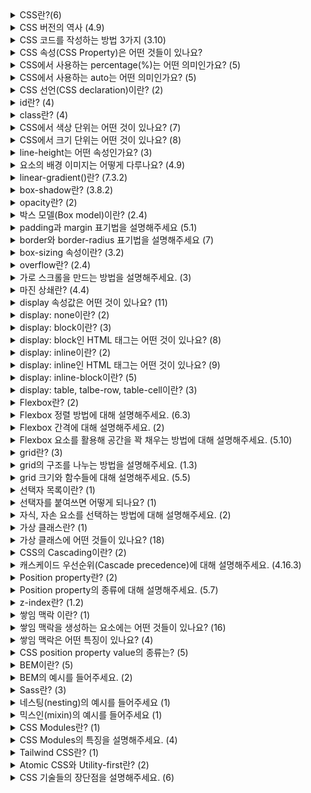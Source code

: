 <details>
<summary>CSS란?(6)</summary>
<br />

- CSS(Cascading Style Sheets)는 HTML 및 XML과 같은 마크업 언어로 작성된 문서의 스타일을 정의하는 스타일시트 언어입니다.
- CSS는 웹 페이지의 배경색, 폰트, 레이아웃, 애니메이션 등 다양한 디자인 및 레이아웃 속성을 제어하여 웹 페이지의 모양과 느낌을 결정하는 중요한 역할을 합니다.
- CSS의 주요 이점 중 하나는 웹 페이지의 구조(HTML 또는 XML)와 표현(CSS)을 분리하는 것입니다. 이로 인해 웹 개발자는 내용을 변경하지 않고 디자인을 수정하거나, 반대로 디자인을 변경하지 않고 내용을 업데이트할 수 있습니다. 이는 웹 페이지의 유지 관리를 쉽게 만들고 웹 페이지의 접근성을 향상시킵니다.
- CSS는 웹 페이지를 만들 때 웹 표준 기술 중 하나로, W3C (World Wide Web Consortium)에서 정의하고 유지 관리합니다. 이 표준은 웹 브라우저 제조사들이 일관된 디자인 및 레이아웃을 제공할 수 있도록 하며, 웹 페이지가 다양한 장치 및 화면 크기에서도 일관된 뷰를 제공할 수 있게 합니다.
- CSS는 HTML 요소를 선택하고 해당 요소에 적용할 스타일 규칙을 정의하는 방식으로 작동합니다. 이러한 규칙은 HTML 문서에 직접 삽입하거나 외부 CSS 파일을 참조하는 방식으로 적용할 수 있습니다.
- CSS는 세부적인 스타일 제어가 가능하며, 웹 페이지의 각 요소에 대한 개별적인 스타일 설정이 가능해 높은 디자인 유연성을 제공합니다. 이는 웹 페이지의 전반적인 브랜드 이미지와 일관성을 유지하는 데 도움이 됩니다.
</details>

<details>
<summary>CSS 버전의 역사 (4.9)</summary>
<br />

- CSS Level 1(1996)
	- CSS의 첫 번째 공식 버전으로, W3C(World Wide Web Consortium)에 의해 발표되었습니다.
	- 이 버전은 웹 페이지의 텍스트 속성과 배경색 등 기본적인 스타일링 요소를 제어하는 기능을 제공했습니다.
- CSS Level 2(1998)
	- CSS의 두 번째 버전으로, 위치 지정, z-index, 미디어 타입 등 웹 페이지 디자인에 대한 더욱 고급 기능을 도입했습니다.
	- 선택자의 기능이 확장되어 더욱 다양한 HTML 요소를 대상으로 스타일을 적용할 수 있게 되었습니다.
- CSS Level 2.1(2004)
	- CSS Level 2를 개정하고 업데이트된 버전입니다.
	- 일부 버그 수정과 함께, 이전 버전에서 추가된 기능의 호환성 문제를 해결하기 위한 변경 사항이 포함되었습니다.
- CSS Level 3(2011)
	- CSS Level 3는 여러 모듈로 분리되어 개발되었으며, 각 모듈은 특정 기능에 대한 정의를 제공합니다.
	- 새로운 기능과 선택자가 추가되었고, 애니메이션, 플렉스박스, 그리드 레이아웃, 그림자, 반응형 웹 디자인을 위한 미디어 쿼리 등의 고급 디자인 기능이 도입되었습니다.
	- 웹페이지의 스타일링에 대한 제어력을 크게 향상시켰으며, 현재 웹 개발에 널리 사용되는 버전입니다.
</details>

<details>
<summary>CSS 코드를 작성하는 방법 3가지 (3.10)</summary>
<br />

- 내부 스타일 시트
	- 내부 스타일 시트(Internal Style Sheet)는 HTML 문서 내의 `<style>` 태그를 사용하여 CSS 코드를 작성하는 방법입니다.
	- 이 방법은 한 페이지 내에서만 스타일을 적용할 수 있습니다.
	- 예시
  ```html
  <!DOCTYPE html>
  <html>
    <head>
      <title>내부 스타일 시트 예제</title>
      <style>
        body {
          background-color: #f0f0f0;
          font-family: Arial, sans-serif;
          font-size: 16px;
        }

        h1 {
          color: #333;
          font-size: 24px;
          text-align: center;
          margin-top: 50px;
        }
      </style>
    </head>
    <body>
      <h1>내부 스타일 시트 예제</h1>
      <p>내부 스타일 시트를 사용하여 스타일을 적용한 예제입니다.</p>
    </body>
  </html>

	```
- 외부 스타일 시트
	- 외부 스타일 시트(External Style Sheet)는 CSS 코드를 별도의 `.css` 파일로 분리하고, HTML 문서에서 이를 불러오는 방법입니다.
	- 외부 스타일 시트를 사용하면 같은 스타일 규칙을 여러 HTML 페이지에 쉽게 적용할 수 있으며, 유지 관리 및 코드 재사용성이 용이합니다.
	- 외부 CSS 파일을 HTML에서 불러올 때는 `<link>` 태그를 사용합니다.
	- 예시
	```html
  <!DOCTYPE html>
  <html>
    <head>
      <title>외부 스타일 시트 예제</title>
      <link rel="stylesheet" type="text/css" href="style.css">
    </head>
    <body>
      <h1>외부 스타일 시트 예제</h1>
      <p>외부 스타일 시트를 사용하여 스타일을 적용한 예제입니다.</p>
    </body>
  </html>
 	```
- 인라인 스타일
	- 인라인 스타일(Inline Style)은 HTML 요소의 style 속성을 이용하여 직접 CSS 스타일을 적용하는 방법입니다.
	- 이 방법은 간단한 스타일 변경이 필요할 때 유용하나, 스타일 규칙이 많아지거나 여러 요소에 같은 스타일을 적용해야 할 때는 코드가 지저분해지고 유지 관리가 어려워질 수 있습니다.
	- 예시
  ```html
  <!DOCTYPE html>
  <html>
    <head>
      <title>인라인 스타일 예제</title>
    </head>
    <body>
      <h1 style="color: #333; font-size: 24px; text-align: center; margin-top: 50px;">인라인 스타일 예제</h1>
      <p style="font-family: Arial, sans-serif; font-size: 16px;">인라인 스타일을 사용하여 스타일을 적용한 예제입니다.</p>
    </body>
  </html>

  ```
</details>

<details>
<summary>CSS 속성(CSS Property)은 어떤 것들이 있나요?</summary>
<br />

- [CSS reference - CSS: Cascading Style Sheets | MDN](https://developer.mozilla.org/en-US/docs/Web/CSS/Reference) 참조
</details>

<details>
<summary>CSS에서 사용하는 percentage(%)는 어떤 의미인가요? (5)</summary>
<br />

- 백분율 값을 나타내는 CSS 자료형입니다.
- 보통 부모 객체의 width와의 상대적 크기를 지정합니다.
- width, height, margin, padding, font-size처럼 다양한 속성에서 쓸 수 있습니다.
- 예시
	```html
  <div style="background-color:navy;">
    <div style="width:50%; background-color: black;">
      <div style="width:50%; margin-left:20%; background-color:chartreuse;">
        Width: 25%, Left margin: 10%
      </div>
      <div style="width:30%; margin-right:60%; background-color:pink;">
        Width: 15%, Left margin: 30%
      </div>
    </div>
  </div>
 	```
- margin-left(right) 값에 백분율을 쓰더라도 부모 객체의 width를 기준으로 한다는 것을 알 수 있습니다.
</details>

<details>
<summary>CSS에서 사용하는 auto는 어떤 의미인가요? (5)</summary>
<br />
  
- 해당 요소의 크기나 위치를 자동으로 설정하도록 지정합니다. 이는 일반적으로 브라우저가 자동으로 계산하도록 하거나, 다른 속성 값에 따라 크기나 위치를 결정할 때 사용됩니다.
- `margin: auto;` 해당 요소의 마진을 자동으로 설정하며, 브라우저는 해당 요소의 위치를 계산하여 수평 방향으로만 중앙에 위치시키도록 합니다.
- `width: auto; height: auto;` 내용물(자식 요소)의 크기에 맞춰 해당 요소의 너비나 높이를 자동으로 조절합니다.
- **예외**: block 요소의 `width: auto`는 `width: 100%`에서 좌우 마진을 뺀 값이 됩니다.
- **주의**: 부모 객체가 height: auto일 경우 top, bottom 속성을 이용할 수 없고, transform을 이용하여 세로 방향으로 움직여야합니다.
</details>

<details>
<summary>CSS 선언(CSS declaration)이란? (2)</summary>
<br />
  
- CSS 문서에서 사용되는 구문입니다.
- 각 선언은 선택자(selector)와 선언부(declaration block)로 구성됩니다.
	- `selector {property: value;}`
</details>

<details>
<summary>id란? (4)</summary>
<br />

- HTML 요소에 대한 고유한 식별자입니다.
- 문서 내에서 단 하나의 요소에만 지정할 수 있습니다.
- 한 요소에 두 개 이상의 id를 지정할 수 없습니다.
- id 앞에 `#` 기호를 붙여 선택자로 사용됩니다.
</details>

<details>
<summary>class란? (4)</summary>
<br />

- HTML 여러 요소에 대한 스타일을 그룹으로 지정할 수 있게 해주는 식별자입니다.
- id와 달리 여러 요소에 적용될 수 있습니다.
- id와 달리 각 요소에 대해 다른 클래스를 지정할 수 있습니다.
- class name 앞에 `.` 기호를 붙여 선택자로 사용됩니다.
</details>

<details>
<summary>CSS에서 색상 단위는 어떤 것이 있나요? (7)</summary>
<br />

- 키워드 (Keyword): red, blue, green, black, white 등과 같은 색상 이름을 사용할 수 있습니다.
- 16진수 (Hexadecimal): #을 사용하여 색상을 표현합니다. 예를 들어, #000000은 검정색이며, #FFFFFF은 흰색입니다.
- RGB: red, green, blue의 값으로 색상을 지정합니다. 예를 들어, rgb(255, 0, 0)은 빨간색입니다.
- RGBA: RGB와 같지만, alpha 값을 추가하여 투명도를 지정할 수 있습니다. 예를 들어, rgba(255, 0, 0, 0.5)는 반투명한 빨간색입니다.
- HSL: hue(색상), saturation(채도), lightness(명도)의 값으로 색상을 지정합니다. 예를 들어, hsl(0, 100%, 50%)은 빨간색입니다.
- HSLA: HSL과 같지만, alpha 값을 추가하여 투명도를 지정할 수 있습니다. 예를 들어, hsla(0, 100%, 50%, 0.5)는 반투명한 빨간색입니다.
- var(--color)같이 var()을 통해 사용자가 정의한 변수 이름을 사용할 수 있습니다.
</details>

<details>
<summary>CSS에서 크기 단위는 어떤 것이 있나요? (8)</summary>
<br />

- 픽셀(px) : 절대 크기 단위로, 고정된 크기 값을 지정할 때 사용됩니다.
- 백분율(%) : 상대 크기 단위로, 부모 요소의 크기에 대한 백분율 값을 사용하여 크기를 지정할 때 사용됩니다.
- em : 상대 크기 단위로, 현재 요소에 지정된 font-size 값에 대한 배수 값을 사용하여 크기를 지정할 때 사용됩니다.
- rem : 상대 크기 단위로, 루트 요소(html)에 지정된 font-size 값에 대한 배수 값을 사용하여 크기를 지정할 때 사용됩니다.
- vw, vh : 뷰포트의 너비와 높이를 기준으로 크기를 지정할 때 사용됩니다.
- vmin, vmax : 뷰포트의 너비와 높이 중 작은 값 또는 큰 값에 대한 비율 값을 사용하여 크기를 지정할 때 사용됩니다.
</details>

<details>
<summary>line-height는 어떤 속성인가요? (3)</summary>
<br />

- 텍스트 요소의 줄 간격을 조정하는 데 사용됩니다.
- 기본값은 normal로, 이 경우 브라우저는 글꼴 크기에 따라 줄 간격을 자동으로 조정합니다.
- 다른 값으로는 길이 값(px, em 등), 상대 값(%, unitless number), unitless number는 글꼴 크기에 대한 배수를 나타냅니다.
</details>

<details>
<summary>요소의 배경 이미지는 어떻게 다루나요? (4.9)</summary>
<br />

- `background-image`
	- 요소의 배경 이미지를 설정합니다.
	- 이미지는 URL 또는 linear-gradient()와 같은 CSS gradient 함수로 지정할 수 있습니다.
	- 여러 개의 이미지를 사용할 경우 쉼표(,)로 구분하여 지정할 수 있습니다.
- `background-repeat`
	- 배경 이미지가 반복되는 방식을 지정합니다.
	- repeat(기본값), repeat-x, repeat-y, no-repeat 등의 값으로 설정할 수 있습니다.
- `background-position`
	- 배경 이미지가 위치하는 위치를 지정합니다.
	- top, bottom, left, right, center 등의 값으로 설정하거나, x y 형식으로 좌표값을 직접 지정할 수 있습니다.
- `background-size`
	- 배경 이미지의 크기를 지정합니다.
  - auto(기본값), contain, cover, width height 형식으로 크기를 직접 지정할 수도 있습니다.
</details>

<details>
<summary>linear-gradient()란? (7.3.2)</summary>
<br />

- CSS의 linear-gradient() 함수는 웹 페이지의 요소에 선형 그라데이션 배경을 생성하는 데 사용됩니다.
- 선형 그라데이션은 두 개 이상의 색상이 일정한 간격으로 변화하는 배경 효과를 만듭니다.
- `linear-gradient()` 함수의 문법은 다음과 같습니다.
  - `linear-gradient([<angle> | to <side-or-corner>], <color-stop-list>)`
- `<angle>`은 그라데이션 라인의 각도를 지정합니다. 값은 각도 또는 rad, grad, turn 단위로 지정할 수 있습니다.
- `to <side-or-corner>`는 그라데이션 라인의 방향을 지정합니다. 값은 top, right, bottom, left, top left 등으로 지정할 수 있습니다.
- `<color-stop-list>`는 쉼표로 구분된 색상 중단점의 목록입니다. 각 색상 중단점은 색상 값과 선택적으로 위치를 지정할 수 있습니다. 위치는 퍼센트 또는 길이 단위로 지정할 수 있습니다.
- 예시
  - `background: linear-gradient(to bottom, red, yellow, green);`
    - 이 코드는 45도 각도로 빨간색에서 노란색, 그리고 초록색으로 변화하는 선형 그라데이션 배경을 생성합니다.
  - `background: linear-gradient(to right, red 20%, yellow 50%, green 80%);`
    - 이 코드는 오른쪽으로 진행하면서 빨간색(20% 지점), 노란색(50% 지점), 그리고 초록색(80% 지점)으로 변화하는 선형 그라데이션 배경을 생성합니다.

</details>

<details>
<summary>box-shadow란? (3.8.2)</summary>
<br />

- CSS의 `box-shadow` 속성은 HTML 요소에 하나 이상의 그림자를 추가하는 데 사용됩니다.
- `box-shadow` 속성의 값은 다음과 같습니다.
  - `box-shadow: offset-x offset-y blur-radius spread-radius color inset;`
  - `offset-x offset-y` 그림자가 그려지는 위치를 지정합니다.
  - `blur-radius` 그림자의 흐림 정도를 지정합니다. 값이 클수록 그림자는 더욱 흐릿하게 보입니다.
  - `spread-radius` 그림자가 퍼지는 정도를 지정합니다. 양수를 지정하면 그림자가 요소 바깥으로 확장되고, 음수를 지정하면 그림자가 요소 내부로 축소됩니다.
  - `color` 그림자의 색상을 지정합니다.
  - `inset` 그림자를 요소의 내부에 그리도록 합니다. 이 키워드를 지정하지 않으면 그림자는 요소의 바깥에 그려집니다.
- 예시
  - `box-shadow: 10px 5px 5px black;`
    - 이 코드는 요소에 가로로 10px, 세로로 5px 이동한 위치에 흐림 정도가 5px이고 색상이 검은색인 그림자를 추가합니다.
  - `box-shadow: inset 0 0 10px #000000;`
    - 이 코드는 요소 내부에 흐림 정도가 10px이고 색상이 검은색인 그림자를 추가합니다.
</details>

<details>
<summary>opacity란? (2)</summary>
<br />

- CSS 속성 중 하나로, 해당 요소의 투명도를 지정하는 데 사용됩니다.
- opacity 속성은 0부터 1 사이의 값을 가지며, 값이 작을수록 요소가 불투명해지고, 값이 클수록 요소가 투명해집니다.
</details>

<details>
<summary>박스 모델(Box model)이란? (2.4)</summary>
<br />

- CSS 박스 모델(Box Model)은 HTML 문서의 각 요소를 감싸는 박스로, 이를 이해하는 것은 웹 페이지 레이아웃을 제어하는 데 중요한 기초입니다.
- 박스 모델은 Content, Padding, Border, Margin으로 구성되어 있습니다.
  - Content: 요소의 실제 내용이 위치하는 영역입니다. 내용의 너비와 높이는 width, height 속성으로 조절할 수 있습니다.
  - Padding: Content 영역과 Border 영역 사이의 여백 영역입니다. 이 영역은 padding 속성으로 조절할 수 있습니다.
  - Border: Padding과 Margin 사이의 영역으로, 요소의 테두리를 나타냅니다. border 속성을 사용하여 조절할 수 있습니다.
  - Margin: Border와 다른 요소 사이의 공간으로, margin 속성을 사용하여 조절할 수 있습니다.
</details>

<details>
<summary>padding과 margin 표기법을 설명해주세요 (5.1)</summary>
<br />

- `margin: [size]` 상하좌우
- `margin: [size] [size]` 상하/좌우
- `margin: [size] [size] [size]` 상/좌우/하
- `margin: [size] [size] [size] [size]` 상/우/하/좌
- `width: [size]; margin: [size] auto` 자동으로 채우기
  - 너비가 정해져 있어야 좌우 margin을 auto로 설정할 수 있습니다.
</details>

<details>
<summary>border와 border-radius 표기법을 설명해주세요 (7)</summary>
<br />

```css
/* 모든 속성 값 지정 */
border: border-width border-style border-color;

/* 속성 값 미지정 */
border: none;
```
```css
/* 모든 모서리를 동일한 값으로 지정 */
border-radius: 10px;

/* 상단 모서리와 하단 모서리를 다르게 지정 */
border-radius: 10px 20px;

/* 상단 왼쪽 모서리, 상단 오른쪽 모서리, 하단 오른쪽 모서리, 하단 왼쪽 모서리를 각각 다르게 지정 */
border-radius: 10px 20px 30px 40px;

/* 모든 모서리에 각각 다른 값을 지정 */
border-radius: 10px 20px 30px 40px / 50px 60px 70px 80px;

/* 요소를 원형으로 만드는 방법 */
border-radius: 50%;
```
</details>

<details>
<summary>box-sizing 속성이란? (3.2)</summary>
<br />

- CSS 속성 중 하나로, 요소의 크기를 계산하는 방법을 지정합니다.
- `box-sizing` 속성은 다음과 같은 값들을 사용할 수 있습니다.
  - `content-box` 기본값으로, 요소의 크기는 콘텐츠 영역의 크기만을 포함합니다. 패딩과 테두리(border)는 요소의 크기에 포함되지 않습니다.
  - `border-box` : 요소의 크기는 콘텐츠 영역, 패딩, 테두리의 크기를 모두 포함합니다. 이 때, 콘텐츠 영역의 크기가 여백과 테두리의 크기를 감소시키는 효과가 있습니다.
- 전체 요소에 대해 `* {box-sizing: border-box;}`를 설정하는 것은 일반적으로 CSS 작성 시 유용하며, 웹 사이트 전체적인 디자인에 일관성을 부여할 수 있습니다.
</details>

<details>
<summary>overflow란? (2.4)</summary>
<br />

- 요소의 내용이 지정된 크기를 초과할 때 처리 방법을 지정하는 속성입니다.
- 다음과 같은 값 중 하나를 가질 수 있습니다.
  - `visible` 기본값으로, 컨텐츠가 넘쳐도 그대로 보여집니다.
  - `hidden` 넘치는 컨텐츠를 잘라내어 보이지 않게 합니다.
  - `scroll` 항상 스크롤바를 표시합니다.
  - `auto` 필요한 경우에만 스크롤바를 표시합니다.
</details>

<details>
<summary>가로 스크롤을 만드는 방법을 설명해주세요. (3)</summary>
<br />

- `overflow-x` 속성을 auto로 하여 가로 스크롤바를 표시합니다. 이때, `overflow-y` 속성은 `hidden` 값을 지정하여 세로 스크롤바를 표시하지 않도록 설정해야 합니다.
- `white-space` 속성을 `nowrap` 값으로 설정하여 요소 내의 텍스트가 줄바꿈 없이 한 줄에 표시되도록 합니다. 이때, 요소의 너비를 초과하는 경우 자동으로 가로 스크롤이 생성됩니다.
- 예시
  ```css
  .container {
  overflow-x: auto;
  overflow-y: hidden;
  white-space: nowrap;
  }

  ```
</details>

<details>
<summary>마진 상쇄란? (4.4)</summary>
<br />

- CSS 박스 모델에서 마진 상쇄(margin collapse)는 인접한 두 개의 수직 마진 중에서 큰 쪽 값으로 결정되는 현상을 말합니다.
- 이 현상은 다음과 같은 상황에서 발생합니다.
  - 인접한 블록 요소의 상/하단 마진 값이 모두 존재할 경우
  - 부모 요소와 첫 번째 자식 요소 또는 마지막 자식 요소 사이의 마진 값이 존재할 경우
- 마진 상쇄는 두 마진 중 큰 값으로 결정되며, 음수 마진도 계산에 포함됩니다. 음수 마진이 포함되는 경우 상쇄된 마진은 두 마진의 합으로 계산됩니다.
- 마진 병합은 다음과 같이 해결합니다.
  - 인접한 블록 요소의 상/하단 마진 값을 각각 0으로 설정합니다.
  - 부모 요소와 첫 번째 자식 요소, 마지막 자식 요소 사이에 빈 요소를 추가합니다.
</details>

<details>
<summary>display 속성값은 어떤 것이 있나요? (11)</summary>
<br />

- none
- block
- inline
- inline-block
- table
- table-row
- table-cell
- flex
- grid
- inline-flex
- inline-grid
</details>

<details>
<summary>display: none이란? (2)</summary>
<br />

- 해당 요소는 HTML 문서의 구조에서는 존재하지만, 실제 화면에는 표시되지 않습니다.
- 요소가 차지하는 공간도 없어지므로, 주로 불필요한 요소를 감추거나, JavaScript를 사용하여 동적으로 요소를 추가/제거할 때 유용합니다.
</details>

<details>
<summary>display: block이란? (3)</summary>
<br />

- 해당 요소를 새로운 줄에서 표시하고, 요소의 너비를 부모 요소의 전체 너비로 설정하는 속성입니다.
- 위에서 아래로 배치됩니다.
- 너비와 높이를 지정할 수 있습니다.
</details>

<details>
<summary>display: block인 HTML 태그는 어떤 것이 있나요? (8)</summary>
<br />

- 블록 레벨 컨테이너 요소: `<div>`
- 문단 요소: `<p>`
- 제목 요소: `<h1>`, `<h2>`, `<h3>`, `<h4>`, `<h5>`, `<h6>`
- 목록 요소: `<ul>`, `<ol>`
- 목록 항목 요소: `<li>`
- 테이블 요소: `<table>`, `<thead>`, `<tbody>`, `<tfoot>`, `<tr>`, `<th>`, `<td>`,
- 폼 요소: `<form>`, `<fieldset>`, `<legend>`, `<input>`, `<select>`, `<option>`, `<textarea>`, `<button>`, `<optgroup>`, `<datalist>`, `<output>`, `<header>`
- HTML5에서 추가된 요소: `<footer>`, `<nav>`, `<aside>`, `<article>`
</details>

<details>
<summary>display: inline이란? (2)</summary>
<br />

- 해당 요소를 새로운 줄이 아닌, 텍스트 흐름 내에서 표시하는 속성입니다.
- 제약 사항
  - 너비와 높이: 내용물에 맞게 자동으로 너비와 높이가 결정됩니다. 따라서, 너비와 높이를 직접 설정할 수 없습니다.
  - 패딩과 마진: 수평 방향의 패딩과 마진은 설정할 수 있지만, 수직 방향의 패딩과 마진은 설정할 수 없습니다.
  - 줄바꿈: 자동으로 줄바꿈이 되지 않습니다. 따라서, 요소가 너무 길어지면 부모 요소를 벗어나게 됩니다.
</details>

<details>
<summary>display: inline인 HTML 태그는 어떤 것이 있나요? (9)</summary>
<br />

- `span` 인라인 레벨 컨테이너 태그
- `a` 하이퍼링크를 생성하는 태그
- `b` 굵은 글씨체로 표시하는 태그
- `img` 이미지를 표시하는 태그(예외적으로 직접 너비와 높이를 설정할 수 있다.)
- `input` 사용자 입력을 받는 폼 요소 태그 (type 속성에 따라 다양한 종류가 있음)
- `label` 폼 요소의 설명을 제공하는 태그
- `select` 드롭다운 형태의 선택 폼 요소 태그
- `textarea` 여러 줄의 텍스트 입력 폼 요소 태그
- `em`, `i`, `strong`, `cite`, `q`, `dfn`, `code`, `var`, `samp`, `kbd`, `sub`, `sup`, `small` 등
</details>

<details>
<summary>display: inline-block이란? (5)</summary>
<br />

- 요소를 문장 내에서 표시하고, 요소의 너비와 높이를 직접 설정 가능하게 해주는 속성입니다.
- 인라인처럼 줄바꿈이 일어나지 않습니다.
- 인라인처럼 컨텐츠의 너비만큼 너비를 차지합니다.
- 블록처럼 세로 여백을 쓸 수 있습니다.
- 블록처럼 너비나 높이를 지정할 수 있습니다.
</details>

<details>
<summary>display: table, talbe-row, table-cell이란? (3)</summary>
<br />

- `table` 테이블 요소를 표시하며, 요소의 너비를 테이블의 전체 너비에 맞게 설정되게 해주는 속성입니다.
- `table-row` 테이블 행 요소를 표시하며, 요소의 너비를 테이블의 전체 너비에 맞게 설정되게 해주는 속성입니다.
- `table-cell` 테이블 셀 요소를 표시하며, 요소의 너비와 높이를 직접 설정 가능하게 해주는 속성입니다.
</details>

<details>
<summary>Flexbox란? (2)</summary>
<br />

- Flexbox는 CSS3에서 새롭게 도입된 레이아웃 방식 중 하나로, 요소들을 유연하게 배치할 수 있는 기능을 제공합니다.
- Flexbox는 부모 요소(flex container)와 자식 요소(flex item)로 구성되며, display: flex 속성을 부모 요소에 적용하여 활성화합니다.
</details>

<details>
<summary>Flexbox 정렬 방법에 대해 설명해주세요. (6.3)</summary>
<br />

- Main Axis: 배치 방향
- Cross Axis: 배치 방향에 수직인 방향
- justify-content: main axis 방향으로 콘텐츠 간의 여백 설정
- align-content: cross axis 방향으로 콘텐츠 간의 여백 설정
- align-items: cross axis 방향으로 모든 요소의 위치 결정
- align-self: cross axis 방향으로 한 요소의 위치 결정
- flex-wrap: overflow된 요소의 줄 바꿈 설정
	- wrap
	- no-wrap
	- wrap-reverse
</details>

<details>
<summary>Flexbox 간격에 대해 설명해주세요. (2) </summary>
<br />

- `gap: {row-gap} {column-gap}`
- `gap` 속성값은 flex-direction의 영향을 받지 않습니다.	
</details>

<details>
<summary>Flexbox 요소를 활용해 공간을 꽉 채우는 방법에 대해 설명해주세요. (5.10)</summary>
<br />

- flex-grow
	- default: 0
	- flex-grow 속성은 flex 아이템이 flex 컨테이너 내의 남은 공간을 얼마나 차지할 것인지 결정합니다.
	- 만약 모든 flex 아이템의 flex-grow 속성 값이 1이라면, 모든 아이템은 남은 공간을 균등하게 분배받게 됩니다.
- flex-shrink
	- default: 1
	- flex-shrink 속성은 flex 컨테이너의 크기가 줄어들었을 때, flex 아이템이 얼마나 줄어들 것인지를 결정합니다.
	- flex 아이템의 flex-shrink 속성 값을 0으로 설정하면 요소를 원하는 위치에 고정할 수 있습니다.
- flex-basis
	- default: auto
	- flex-basis 속성은 flex 아이템의 초기 크기를 결정합니다.
	- width와 사용하는 단위가 같습니다.
	- 만약 flex-basis를 기본값인 auto로 설정하면 컨텐츠 사이즈에 맞춰서 나타나고, 0으로 설정하면 아이템의 초기 크기는 0이며, flex-grow 속성에 따라 공간을 분배받게 됩니다.
- `flex: {flex-grow} {flex-shrink} {flex-basis}` 형태로 쓸 수 있습니다.
- `display: inline-flex`를 활용해 인라인 안에서 플렉스박스를 만들 수 있습니다.
</details>

<details>
<summary>grid란? (3)</summary>
<br />

- Grid는 CSS3의 레이아웃 기능 중 하나로, 요소를 2차원(행과 열)의 격자 형태로 배열하는 데 사용됩니다.
- Flexbox가 1차원의 레이아웃을 위한 것이라면, Grid는 2차원의 복잡한 레이아웃을 다룰 수 있습니다.
- Grid를 사용하면 미디어 쿼리를 사용하지 않고도 반응형 디자인을 쉽게 구현할 수 있습니다.
</details>

<details>
<summary>grid의 구조를 나누는 방법을 설명해주세요. (1.3)</summary>
<br />

- `grid-template-columns`과 `grid-template-rows` 속성을 사용하여 행과 열의 크기를 정의하고, `grid-template-areas` 속성을 사용하여 각 영역을 이름으로 정의합니다.
	- `grid-template-columns: {width1} {width2} ...`
	- `grid-template-rows: {height1} {height2} ...`
	- `grid-template: {height1} {height2} ... / {width1} {width2} ...`
</details>

<details>
<summary>grid 크기와 함수들에 대해 설명해주세요. (5.5)</summary>
<br />

- `grid-auto-rows`, `grid-auto-columns` 속성으로 행과 열의 크기를 자동으로 설정할 수 있습니다.
- `grid-row`, `grid-column` 속성 값으로 그리드 라인의 번호를 입력해 요소를 원하는 셀 집합에 배치할 수 있습니다.
	- `span n` 속성 값도 쓸 수 있습니다.
- grid item에 `grid-area`라는 이름을 붙이고 grid container에 `grid-template-areas` 속성을 이용해 이름으로 배치할 수 있습니다.
	- 해당 위치를 비우고 싶으면 마침표`.`를 쓰면 됩니다.
- size에 fr(fraction) 값을 넣으면 요소 간 상대적인 크기로 지정할 수 있다
	- size에 minmax(min, max) 함수를 활용할 수 있다
	- minmax에서 최댓값에만 fr 값을 쓸 수 있다
	- size에 repeat(n, size) 함수를 활용할 수 있다
- `gap: {row-gap} {column-gap}`
</details>

<details>
<summary>선택자 목록이란? (1)</summary>
<br />

- 선택자 목록(Selector list)은 여러 개의 선택자를 콤마(,)로 구분하여 하나의 규칙을 적용하는 방법입니다.
</details>

<details>
<summary>선택자를 붙여쓰면 어떻게 되나요? (1)</summary>
<br />

- 선택자를 붙여 쓰면, 여러 조건을 모두 만족하는 요소를 선택합니다.
</details>

<details>
<summary>자식, 자손 요소를 선택하는 방법에 대해 설명해주세요. (2)</summary>
<br />

- 자식 요소: `parent-selector > child-selector`
- 자손 요소: `parent-selector descendant-selector`
</details>

<details>
<summary>가상 클래스란? (1)</summary>
<br />

- 가상 클래스(Pseudo class)는 CSS 선택자의 특별한 상태를 지정하기 위해 사용되는 키워드입니다.
- 가상 클래스는 콜론(:)으로 시작하며, 선택자의 이름 뒤에 위치합니다.
- 가상 클래스를 이용하면, 문서의 특정 부분(예: 첫 번째 줄, 첫 번째 자식 등)이나 사용자와의 상호작용(예: 방문한 링크, 마우스 오버 상태 등)에 따른 요소의 상태를 스타일링할 수 있습니다.
</details>

<details>
<summary>가상 클래스에 어떤 것들이 있나요? (18)</summary>
<br />

- `:link` 링크에 연결된 페이지를 방문하지 않은 상태
- `:visited` 링크에 연결된 페이지를 방문한 상태
- `:hover` 마우스 커서가 링크 위에 올라가 있는 상태
- `:active` 마우스로 링크를 클릭하고 있는 상태
- `:focus` input 요소에 초점이 맞춰진 상태
- `:checked` input 요소가 체크된 상태
- `:enabled` input 요소가 사용할 수 있는 상태
- `:disabled` input 요소가 사용할 수 없는 상태
- `:required` required 속성을 가진 상태
- `:optional` required 속성을 가지지 않는 상태
- `:first-child` 자식 요소 중 첫 번째 요소
- `:last-child` 자식 요소 중 마지막 요소
- `:nth-child(n)` 자식 요소 중 앞에서부터 n번째에 위치하는 요소
- `:nth-last-child(n)` 자식 요소 중 뒤에서부터 n번째에 위치하는 요소
- `:empty` 아무런 자식 요소도 가지지 않는 상태
- `:root` 문서의 root 요소
- `:not(선택자)` 해당 선택자를 제외한 요소
- `:lang(언어)` 유저의 언어 설정 상태
</details>

<details>
<summary>CSS의 Cascading이란? (2)</summary>
<br />

- 여러 개의 스타일 규칙이 있을 때, 캐스케이드 우선순위에 따라 최종 스타일을 결정하는 과정을 의미합니다.
- 여기서 `cascading`은 `폭포처럼 순서대로 내려가는`이라는 의미로 사용됩니다.
</details>

<details>
<summary>캐스케이드 우선순위(Cascade precedence)에 대해 설명해주세요. (4.16.3)</summary>
<br />

1. Origin and importance
  - `1-1` CSS transitions
  - `1-2` user-agent (browser) !important
  - `1-3` user !important
  - `1-4` author(developer) !important
  - `1-5` CSS @keyframe animations
  - `1-6` inline style definition(developer)
  - `1-7` author(developer)
  - `1-8` user
  - `1-9` user-agent (browser)
  - `!important`와 `inline style definition`은 스타일 디버깅을 어렵게 만듭니다.
2. 명시도(Specificity)
  - `2-1` 아이디(IDs)
  - `2-2` 클래스(Classes), 속성(attributes), 가상클래스(pseudo-classes)
  - `2-3` 요소(Elements), 가상요소(pseudo-elements)
3. 상속된 스타일(Inherited style)
  - 부모 태그에 적용된 CSS 규칙은 자손에게도 상속됩니다.
    - 모든 속성이 상속되는 건 아니고, 상속되는 속성(`color`, `font-family`, `font-size`, `font-weight`, `line-height`, `text-align`, ... 등)들이 정해져 있습니다.
    - **[Full property table](https://www.w3.org/TR/CSS21/propidx.html)**,
    **[inheritance - Which CSS properties are inherited? - Stack Overflow](https://stackoverflow.com/questions/5612302/which-css-properties-are-inherited)** 참조
    - 가까운 조상에게 물려받은 속성일수록 우선순위가 높습니다.
4. 코드 상의 순서
  - 동일한 가중치를 갖는 규칙이 두 개 이상인 경우, 코드에서 아래 쪽에 쓴 코드일수록 우선순위가 높습니다.
</details>


<details>
<summary>Position property란? (2)</summary>
<br />

- 요소의 포지션 방법을 명시하는 속성입니다.
- top, right, bottom, left, inset 속성으로 구체적인 위치를 지정할 수 있습니다.
</details>

<details>
<summary>Position property의 종류에 대해 설명해주세요. (5.7)</summary>
<br />

- static(default): 일반적인 문서 흐름에 따라 배치
  - top, right, bottom, left, z-index 속성이 아무런 영향도 주지 않는다
- relative: 일반적인 문서 흐름에 따라 배치
  - top, right, bottom, left의 값에 따라 오프셋을 적용한다
  - 오프셋은 다른 요소에 영향을 주지 않는다
  - 요소가 차지하는 공간은 static일 떄와 같다
- sticky: 일반적인 문서 흐름에 따라 배치하고, 가장 가까운 블록 레벨 조상을 기준으로 배치
  - static처럼 위치해 있다가 scroll이 해당 부분을 넘어가면 fixed처럼 위치한다
- fixed: 뷰포트의 초기 컨테이닝 블록를 기준으로 배치
  - 일반적인 문서 흐름에서 제거되어 페이지 레이아웃에 공간을 배정하지 않는다
- absolute: 조상 요소 중 positioning(static이 아닌 값) 된 가장 가까운 요소를 기준으로 배치
  - 일반적인 문서 흐름에서 제거되어 페이지 레이아웃에 공간을 배정하지 않는다
</details>


<details>
<summary>z-index란? (1.2)</summary>
<br />

- `z-index`는 CSS 속성 중 하나로, positioning(위치 지정)된 요소, 그 자손과 flex items의 z축(수직 방향) 순서를 지정합니다.
  - `z-index` 값은 정수 값을 사용하며, 숫자가 클수록 요소가 앞으로 나타납니다.
이 속성은 일반적으로 요소의 쌓임 순서를 조절하여 겹쳐진 요소들 중 어떤 요소를 사용자에게 노출할지 결정할 때 유용하게 사용됩니다.
  - `z-index`를 설정하려면 해당 요소의 position 속성이 static이 아닌 값으로 설정되어야 합니다.
</details>

<details>
<summary>쌓임 맥락 이란? (1)</summary>
<br />

- 쌓임 맥락(stacking context)은 가상의 Z축을 사용한 HTML 요소의 3차원 개념화입니다. Z축은 사용자 기준이며, 사용자는 뷰포트 혹은 웹페이지를 바라보고 있을 것으로 가정합니다. 각각의 HTML 요소는 자신의 속성에 따른 우선순위를 사용해 3차원 공간을 차지합니다.
</details>


<details>
<summary>쌓임 맥락을 생성하는 요소에는 어떤 것들이 있나요? (16)</summary>
<br />

- 문서의 루트 요소 (`<html>`)
- `position`이 `absolute` 또는 `relative`이고, `z-index`가 `auto`가 아닌 요소
- `position`이 `fixed` 또는 `sticky`인 요소 (`sticky`는 모든 모바일 브라우저에서는 해당하지만 구형 데스크톱 브라우저에서는 해당하지 않음)
- 플렉스(`flexbox` (en-US)) 컨테이너의 자식 중 `z-index`가 `auto`가 아닌 요소.
- 그리드(`grid`) 컨테이너의 자식 중 `z-index`가 `auto`가 아닌 요소.
- `opacity`가 1보다 작은 요소
- `mix-blend-mode`가 `normal`이 아닌 요소
- 다음 속성 중 하나라도 `none`이 아닌 값을 가진 요소
	- `transform`
	- `filter`
	- `perspective` (en-US)
	- `clip-path`
	- `mask` / `mask-image` (en-US) / `mask-border` (en-US)
- `isolation`이 `isolate`인 요소
- `-webkit-overflow-scrolling`이 `touch`인 요소
- `will-change`의 값으로, 초깃값이 아닐 때 새로운 쌓임 맥락을 생성하는 속성을 지정한 요소
- `contain`이 `layout`, `paint`, 또는 둘 중 하나를 포함하는 값(`strict`, `content` 등)인 요소
</details>


<details>
<summary>쌓임 맥락은 어떤 특징이 있나요? (4)</summary>
<br />

- 하나의 쌓임 맥락은 부모 쌓임 맥락 안에서 통째로 하나의 단위로 간주됩니다.
- 쌓임 맥락이 다른 쌓임 맥락을 포함할 수 있고, 함께 계층 구조를 이룹니다.
- 쌓임 맥락은 형제 쌓임 맥락과 완전히 분리됩니다. 쌓임을 처리할 땐 자손 요소만 고려합니다.
- 각각의 쌓임 맥락은 독립적입니다. 어느 요소의 콘텐츠를 쌓은 후에는 그 요소를 통째 부모 쌓임 맥락 안에 배치합니다.
</details>

<details>
<summary>CSS position property value의 종류는? (5)</summary>
<br />

- `static`
	- position의 기본 값은 `static`이고, 이 경우 원래 있어야 할 위치인 HTML에 작성된 순서 그대로 브라우저 화면에 표시됩니다.
- `relative`
	- `relative` 는 요소의 원래 위치를 기준으로 상대적으로 배치합니다. 이때 요소의 원래 자리는 그대로 차지하고 있습니다. `top`, `bottom`, `left`, `right` 속성을 이용해서 요소의 원래 위치 기준 이동하도록 설정할 수 있습니다.
- `absolute`
	- `absolute` 는 가장 가까운 포지셔닝(`static` 이 아닌 position 속성 값)이 된 조상 요소를 기준으로 배치됩니다. 이때 글의 흐름에서 완전히 빠져서, 요소의 원래 자리는 차지하지 않습니다. 보통 상위 요소의 position 속성을 `relative` 로 지정하여 배치할 기준을 잡고 사용합니다.
- `fixed`
	- `fixed` 는 브라우저 전체 화면을 기준으로 고정된 배치입니다. `top`, `bottom`, `left`, `right` 속성은 브라우저의 상, 하, 좌, 우에서 해당 요소가 얼마나 떨어져 있는지를 결정합니다. 글의 흐름에서 완전히 빠져서, 요소의 원래 자리는 차지하지 않습니다. 내비게이션을 만들 때 많이 사용하는데, 요소의 원래 자리를 차지하지 않기 때문에 요소간 겹치지 않도록 마진을 넣어주기도 합니다.
- `sticky`
	- `sticky` 는 `static` 처럼 원래 위치에 배치해 있다가, 정해진 위치에 브라우저가 스크롤되면 그때부터 `fixed`처럼 고정되어 배치됩니다. 기본적으로는 `static` 처럼 배치하기 때문에 요소의 원래 자리를 차지합니다. `top`, `bottom`, `left`, `right` 설정이 필요하고, 가장 가까운 scroll되는 조상을 기준으로 배치 합니다.
</details>

<details>
  <summary>BEM이란? (5)</summary>
  <br />

  - BEM(Blcok Element Modifier)란 CSS 클래스 이름을 짓는 규칙입니다.
	- `Block` `<div>`같은 영역을 의미합니다.
	- `Element` `<button>`, `<input>`같은 요소를 의미합니다.
	- `Modifier` 요소의 변형을 표시하는 것을 의미합니다.
	- 이것들을 `.block__element--modifier` 형태로 씁니다.
</details>

<details>
<summary>BEM의 예시를 들어주세요. (2)</summary>
<br />

```html
<form class="signin-form">
	<label class="signin-form__label">
		Email
		<input type="text" class="signin-form__input">
	</label>
	<label class="signin-form__label">
		Password
		<input type="password" class="signin_form__input signin_form__input--pasword">
	</label>
	<button class="signin-form__button signin-form__button--submit">
		Sign In
	</button>
</form>

```

```css
.signin-form { /* 로그인 폼 */ }

.signin-form__input { /* 로그인 폼의 인풋 */ }

.signin-form__input.signin-form__input--password { /* 로그인 폼의 비밀번호 인풋 */ }

.signin-form__button { /* 로그인 폼의 버튼 */ }

.signin-form__button.signin-form__button--submit { /* 로그인 폼의 제출 버튼 */ }

```
</details>

<details>
<summary>Sass란? (3)</summary>
<br />

- CSS는 웹 표준이기 때문에 문법이 빠르게 바뀌지 않습니다. 그래서 개발자들이 사용하기 편한 여러가지 문법을 추가한 새로운 언어를 만들기 시작했는데, 그 중에 가장 많이 쓰이는 것이 바로 Sass입니다. 변수, 네스팅(Nesting) 문법, 믹스인(Mixin) 등등 다양한 기능을 제공합니다. 이 중에서 많은 사람들이 좋다고 생각한 문법(변수, 네스팅 등)은 웹 표준으로 흡수되기도 했습니다.
- Sass는 프리프로세서(Preprocessor) 스크립트 언어라고 하는데, 프리프로세서라는 프로그램을 통해서 Sass 코드를 CSS 코드로 변환하기 때문에 그렇습니다.
- Sass에는 기존 Sass와 SCSS 두 가지 문법이 있는데, 최근에는 CSS의 모든 문법 위에서 확장된 문법을 사용하는 SCSS를 많이 사용합니다.
</details>

<details>
<summary>네스팅(nesting)의 예시를 들어주세요 (1)</summary>
<br />
	
```css
nav {
  ul {
		margin: 0;
		padding: 0;
		list-style: none;
	}

	li { display: inline-block; }

	a {
		display: block;
		padding: 6px 12px;
		text-decoration: none;
	}
}

```
</details>

<details>
	<summary>믹스인(mixin)의 예시를 들어주세요 (1)</summary>
	<br />
	
Scss
```scss
@mixin theme($theme: DarkGray) {
  background: $theme;
  box-shadow: 0 0 1px rgba($theme, .25);
  color: #fff;
}

.info {
  @include theme;
}

.alert {
  @include theme($theme: DarkRed);
}

.success {
  @include theme($theme: DarkGreen);
}

```

CSS
```css
.info {
  background: DarkGray;
  box-shadow: 0 0 1px rgba(DarkGray, .25);
  color: #fff;
}

.alert {
  background: DarkRed;
  box-shadow: 0 0 1px rgba(DarkRed, .25);
  color: #fff;
}

.success {
  background: DarkGreen;
  box-shadow: 0 0 1px rgba(DarkGreen, .25);
  color: #fff;
}

```
</details>

<details>
<summary>CSS Modules란? (1)</summary>
<br />

- CSS Modules는 CSS 스타일을 모듈화하여 웹 개발 프로젝트에서 사용하는 기술입니다. 기존의 전역 스코프를 가진 CSS 규칙을 사용하는 방식과는 달리, CSS Modules는 각각의 모듈에 대해 스코프가 지정되어 스타일이 격리되고 충돌을 방지할 수 있습니다.
</details>

<details>
<summary>CSS Modules의 특징을 설명해주세요. (4)</summary>
<br />

- 모듈 스코핑(module scoping): 각각의 CSS 모듈은 고유한 스코프를 가지며, 스타일 규칙은 해당 모듈 내에서만 적용됩니다. 이렇게 하면 스타일 규칙이 전역으로 적용되어 생길 수 있는 충돌을 방지할 수 있습니다.
- 로컬 클래스 네임(local class names): CSS in Modules에서는 클래스 이름을 지정할 때 로컬 클래스 네임을 사용합니다. 이로써 클래스 이름이 충돌하지 않고 고유하게 유지됩니다. 일반적으로는 [파일이름]_[클래스이름]__randomString 형식으로 클래스 이름이 생성됩니다.
- 재사용 가능한 스타일(reusable styles): CSS in Modules에서는 스타일 규칙을 모듈로 정의하여 다른 모듈에서 재사용할 수 있습니다. 이를 통해 코드 중복을 줄이고 유지보수성을 향상시킬 수 있습니다.
- 스코프 범위 지정(scope control): CSS in Modules에서는 모듈 내에서만 스타일이 적용되는 것이 기본 동작입니다. 그러나 필요한 경우 전역 스타일을 사용할 수도 있습니다.
</details>

<details>
<summary>Tailwind CSS란? (1)</summary>
<br />

- Tailwind CSS는 Atomic CSS와 Utility-first 접근 방식을 적용한 현대적인 CSS 프레임워크입니다. Tailwind CSS는 개발자에게 유연하고 효율적인 스타일링을 제공하기 위해 다양한 사전 정의된 클래스를 제공합니다.
</details>

<details>
<summary>Atomic CSS와 Utility-first란? (2)</summary>
<br />

- Atomic CSS는 스타일을 작은, 독립적인 단위로 분해하여 클래스 단위로 정의하는 접근 방식입니다. 이러한 작은 단위를 `원자(Atom)`라고 부르며, 이러한 원자들을 조합하여 필요한 스타일을 생성합니다. 예를 들어, `padding-top: 10px`라는 스타일을 정의하는 대신 `pt-10`이라는 클래스를 사용하는 식으로 스타일을 적용합니다. Atomic CSS는 스타일 규칙을 재사용 가능한 단위로 만들어 코드의 효율성과 유지보수성을 높이는 데 중점을 둡니다.
- Utility-first는 Atomic CSS의 변형으로, 스타일을 구성하는 작은 원자들을 재사용 가능한 유틸리티 클래스로 구성하는 방식입니다. 이 방식에서는 스타일 규칙을 간결한 클래스 이름으로 표현하고 이러한 클래스를 HTML 요소에 직접 적용하여 스타일을 적용합니다. 예를 들어, "text-center"이라는 클래스를 사용하여 텍스트를 가운데 정렬하는 스타일을 적용할 수 있습니다. Utility-first는 반복되는 스타일을 간결하게 표현하고 재사용 가능한 클래스로 관리함으로써 개발자에게 빠르고 효율적인 스타일링을 제공합니다.
</details>

<details>
<summary>CSS 기술들의 장단점을 설명해주세요. (6)</summary>
<br />

- 전통적인 CSS
	- CSS 클래스 이름을 짓는 것이 번거롭습니다.
	- CSS 클래스 이름이 충돌할 가능성이 있습니다.
	- 코드의 규모가 커지면 관리가 어렵습니다.
	- 작성한 코드를 브라우저가 그대로 실행하기 때문에 추가적인 연산이 발생하지 않는다는 장점이 있습니다.
- BEM 방법론
	- CSS 클래스의 이름을 짓는 고민을 덜 수 있습니다.
	- 여전히 규모가 큰 코드를 관리하기는 어렵습니다.
- Sass와 같은 CSS Preprocessor
	- 여전히 CSS 클래스 이름이 충돌할 가능성이 있습니다.
	- 파일을 분리하고 불러 올 수 있기 때문에 규모가 큰 코드를 관리하기 좋습니다.
	- 반복되는 CSS 코드를 줄여주는 다양한 문법이 있어서 작업 효율이 좋습니다.
- CSS Modules
	- 컴포넌트 단위로 나누어서 스타일링할 수 있어서 CSS 클래스 이름이 충돌하지 않습니다.
	- 필요하다면 Sass로 CSS Modules를 사용할 수 있습니다. (create-react-app 에서는 자체적으로 [Sass와 CSS modules를 함께 사용하도록](https://create-react-app.dev/docs/adding-a-css-modules-stylesheet/) 해 줍니다.)
- CSS-in-JS
	- 컴포넌트 단위로 나누어서 스타일링할 수 있어서 CSS 클래스 이름이 충돌하지 않습니다.
	- 클래스네임을 짓지 않아도 됩니다.
	- 자바스크립트와 JSX로 된 컴포넌트 코드와 스타일링 코드가 한 파일에 있어서 관리하기 좋습니다.
	- 하지만 자바스크립트를 실행해서 CSS를 만들기 때문에 CSS나 Sass에 비해서 추가적인 연산이 필요합니다. 그리고 렌더링 속도도 훨씬 느려진다는 단점이 있습니다.
- Tailwind CSS와 같은 Utility-first(Atomic CSS)
	- CSS 클래스를 나누는 기준을 컴포넌트나 디자인이 아닌 작은 단위의 CSS 속성으로 두기 때문에, CSS 클래스 이름 충돌에 대한 걱정이 없습니다.
	- 보편적으로 사용하는 CSS 클래스를 여러 컴포넌트에서 공유하기 때문에, 규모가 큰 프로젝트더라도 CSS 코드의 양이 굉장히 적다는 장점이 있습니다.
	- CSS-in-JS와 마찬가지로 JSX로 된 컴포넌트 코드와 스타일링 코드가 한 파일에 있어서 관리하기 좋습니다.
	- 복잡한 디자인을 적용할 때에는 CSS 클래스가 한없이 길어져서 가독성이 떨어지고 관리하기 어렵다는 단점이 있습니다.
	- 그래서 Tailwind CSS 같은 경우 별도의 문법([@apply](https://tailwindcss.com/docs/reusing-styles#extracting-classes-with-apply))으로 추상화를 지원하기도 합니다.

```tsx
<a href="..." className="rounded-lg px-3 py-2 text-slate-700 font-medium hover:bg-slate-100 hover:text-slate-900">...</a>

```
</details>
